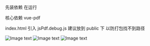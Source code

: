 先装依赖 在运行   

核心依赖 vue-pdf

index.html 引入 jsPdf.debug.js 建议放到 public 下 以防打包找不到路径

![Image text](https://github.com/lukesyy/Vue-PdfMultiInOne/blob/main/public/imgs/1.png)
![Image text](https://github.com/lukesyy/Vue-PdfMultiInOne/blob/main/public/imgs/2.png)
![Image text](https://github.com/lukesyy/Vue-PdfMultiInOne/blob/main/public/imgs/3.png)
